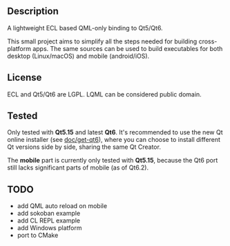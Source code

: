 
Description
-----------

A lightweight ECL based QML-only binding to Qt5/Qt6.

This small project aims to simplify all the steps needed for building
cross-platform apps. The same sources can be used to build executables for both
desktop (Linux/macOS) and mobile (android/iOS).


License
-------

ECL and Qt5/Qt6 are LGPL.
LQML can be considered public domain.


Tested
------

Only tested with **Qt5.15** and latest **Qt6**. It's recommended to use the new
Qt online installer (see [doc/get-qt6](doc/get-qt6.md)), where you can choose
to install different Qt versions side by side, sharing the same Qt Creator.

The **mobile** part is currently only tested with **Qt5.15**, because the Qt6
port still lacks significant parts of mobile (as of Qt6.2).


TODO
----

* add QML auto reload on mobile
* add sokoban example
* add CL REPL example
* add Windows platform
* port to CMake

